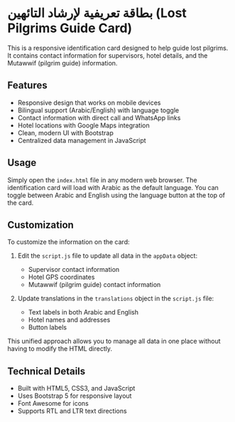 # بطاقة تعريفية لإرشاد التائهين (Lost Pilgrims Guide Card)

This is a responsive identification card designed to help guide lost pilgrims. It contains contact information for supervisors, hotel details, and the Mutawwif (pilgrim guide) information.

## Features

- Responsive design that works on mobile devices
- Bilingual support (Arabic/English) with language toggle
- Contact information with direct call and WhatsApp links
- Hotel locations with Google Maps integration
- Clean, modern UI with Bootstrap
- Centralized data management in JavaScript

## Usage

Simply open the `index.html` file in any modern web browser. The identification card will load with Arabic as the default language. You can toggle between Arabic and English using the language button at the top of the card.

## Customization

To customize the information on the card:

1. Edit the `script.js` file to update all data in the `appData` object:
   - Supervisor contact information
   - Hotel GPS coordinates
   - Mutawwif (pilgrim guide) contact information 

2. Update translations in the `translations` object in the `script.js` file:
   - Text labels in both Arabic and English
   - Hotel names and addresses
   - Button labels

This unified approach allows you to manage all data in one place without having to modify the HTML directly.

## Technical Details

- Built with HTML5, CSS3, and JavaScript
- Uses Bootstrap 5 for responsive layout
- Font Awesome for icons
- Supports RTL and LTR text directions 